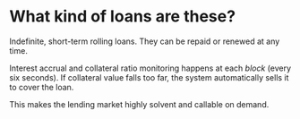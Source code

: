 # What kind of loans are these?

Indefinite, short-term rolling loans. They can be repaid or renewed at any time.

Interest accrual and collateral ratio monitoring happens at each _block_ (every six seconds). If collateral value falls too far, the system automatically sells it to cover the loan.

This makes the lending market highly solvent and callable on demand.
